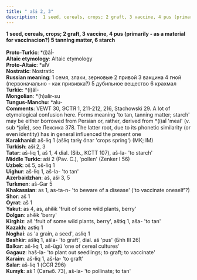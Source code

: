 ```yaml
---
title: " ašɨ 2, 3"
description:  1 seed, cereals, crops; 2 graft, 3 vaccine, 4 pus (primarily - as a material for vaccinacion?) 5 tanning matter, 6 starch
---
```

<strong> 1 seed, cereals, crops; 2 graft, 3 vaccine, 4 pus (primarily - as a material for vaccinacion?) 5 tanning matter, 6 starch</strong><br><br>
<strong>Proto-Turkic</strong>:  *(i)ăĺ-<br>
<strong>Altaic etymology</strong>:  Altaic etymology<br>
<strong> Proto-Altaic</strong>:  *aĺV<br>
<strong>Nostratic</strong>:  Nostratic<br>
<strong>Russian meaning</strong>:  1 семя, злаки, зерновые 2 привой 3 вакцина 4 гной (первоначально - как прививка?) 5 дубильное вещество 6 крахмал<br>
<strong>Turkic</strong>:  *(i)ăĺ-<br>
<strong>Mongolian</strong>:  *(h)alir-su<br>
<strong>Tungus-Manchu</strong>:  *alu-<br>
<strong>Comments</strong>:  VEWT 30, ЭСТЯ 1, 211-212, 216, Stachowski 29. A lot of etymological confusion here. Forms meaning 'to tan, tanning matter; starch' may be either borrowed from Persian or, rather, derived from *(i)aĺ 'meal' (v. sub *i̯oĺe), see Лексика 378. The latter root, due to its phonetic similarity (or even identity) has in general influenced the present one<br>
<strong>Karakhanid</strong>:  aš-lɨq 1 (ašlɨq tarɨɣ önar 'crops spring') (MK; IM)<br>
<strong>Turkish</strong>:  ašɨ 2, 3<br>
<strong>Tatar</strong>:  aš-lɨq 1, aš 1, 4 dial. (Sib., КСТТ 107), aš-la- 'to starch'<br>
<strong>Middle Turkic</strong>:  aši 2 (Pav. C.), 'pollen' (Zenker I 56)<br>
<strong>Uzbek</strong>:  ɔš 5, ɔš-liq 1<br>
<strong>Uighur</strong>:  aš-lɨq 1, aš-la- 'to tan'<br>
<strong>Azerbaidzhan</strong>:  aš, ašɨ 3, 5<br>
<strong>Turkmen</strong>:  aš-Gar 5<br>
<strong>Khakassian</strong>:  as 1, as-ta-n- 'to beware of a disease' ('to vaccinate oneself'?)<br>
<strong>Shor</strong>:  aš 1<br>
<strong>Oyrat</strong>:  aš 1<br>
<strong>Yakut</strong>:  as 4, as, ahɨlɨk 'fruit of some wild plants, berry'<br>
<strong>Dolgan</strong>:  ahɨlɨk 'berry'<br>
<strong>Kirghiz</strong>:  aš 'fruit of some wild plants, berry', aštɨq 1, aša- 'to tan'<br>
<strong>Kazakh</strong>:  astɨq 1<br>
<strong>Noghai</strong>:  as 'a grain, a seed', aslɨq 1<br>
<strong>Bashkir</strong>:  ašlɨq 1, ašla- 'to graft', dial. aš 'pus' (Бhh III 26)<br>
<strong>Balkar</strong>:  aš-lɨq 1, aš-ügü 'one of cereal cultures'<br>
<strong>Gagauz</strong>:  haš-la- 'to plant out seedlings; to graft; to vaccinate'<br>
<strong>Karaim</strong>:  aš-lɨq 1, aš-la- 'to graft'<br>
<strong>Salar</strong>:  aš-lɨq 1 (ССЯ 296)<br>
<strong>Kumyk</strong>:  aš 1 (Cатыб. 73), aš-la- 'to pollinate; to tan'<br>


